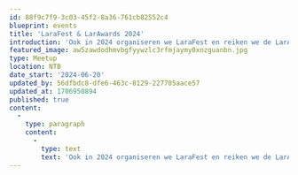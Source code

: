 ```yaml
---
id: 88f9c7f9-3c03-45f2-8a36-761cb82552c4
blueprint: events
title: 'LaraFest & LarAwards 2024'
introduction: 'Ook in 2024 organiseren we LaraFest en reiken we de LarAwards 2024 uit. Zet 20 juni 2024 alvast in je agenda. Meer informatie volgt.'
featured_image: aw5zawdodhmvbgfyywzlc3rfmjaymy0xnzguanbn.jpg
type: Meetup
location: NTB
date_start: '2024-06-20'
updated_by: 56dfbdc8-dfe6-463c-8129-227705aace57
updated_at: 1706950894
published: true
content:
  -
    type: paragraph
    content:
      -
        type: text
        text: 'Ook in 2024 organiseren we LaraFest en reiken we de LarAwards 2024 uit. Zet 20 juni 2024 alvast in je agenda. Meer informatie volgt.'
---
```

